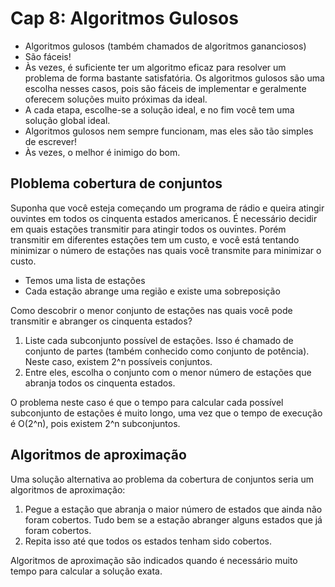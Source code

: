 # Cap 8: Algoritmos Gulosos

- Algoritmos gulosos (também chamados de algoritmos gananciosos)
- São fáceis!
- Às vezes, é suficiente ter um algoritmo eficaz para resolver um problema de forma bastante satisfatória. Os algoritmos gulosos são uma escolha nesses casos, pois são fáceis de implementar e geralmente oferecem soluções muito próximas da ideal.
- A cada etapa, escolhe-se a solução ideal, e no fim você tem uma solução global ideal.
- Algoritmos gulosos nem sempre funcionam, mas eles são tão simples de escrever!
- Às vezes, o melhor é inimigo do bom.

## Ploblema cobertura de conjuntos

Suponha que você esteja começando um programa de rádio e queira atingir ouvintes em todos os cinquenta estados americanos. É necessário decidir em quais estações transmitir para atingir todos os ouvintes. Porém transmitir em diferentes estações tem um custo, e você está tentando minimizar o número de estações nas quais você transmite para minimizar o custo.

- Temos uma lista de estações
- Cada estação abrange uma região e existe uma sobreposição

Como descobrir o menor conjunto de estações nas quais você pode transmitir e abranger os cinquenta estados?

1. Liste cada subconjunto possível de estações. Isso é chamado de conjunto de partes (também conhecido como conjunto de potência). Neste caso, existem 2^n possíveis conjuntos.
2. Entre eles, escolha o conjunto com o menor número de estações que abranja todos os cinquenta estados.

O problema neste caso é que o tempo para calcular cada possível subconjunto de estações é muito longo, uma vez que o tempo de execução é O(2^n), pois existem 2^n subconjuntos.

## Algoritmos de aproximação

Uma solução alternativa ao problema da cobertura de conjuntos seria um algoritmos de aproximação:

1. Pegue a estação que abranja o maior número de estados que ainda não foram cobertos. Tudo bem se a estação abranger alguns estados que já foram cobertos.
2. Repita isso até que todos os estados tenham sido cobertos.

Algoritmos de aproximação são indicados quando é necessário muito tempo para calcular a solução exata.